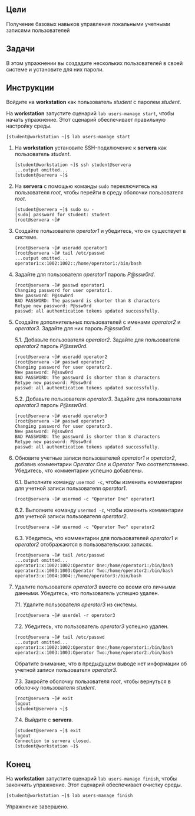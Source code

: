 ## Цели

Получение базовых навыков управления локальными учетными записями пользователей

## Задачи 

В этом упражнении вы создадите нескольких пользователей в своей системе и установите для них пароли.

## Инструкции

Войдите на **workstation** как пользователь *student* с паролем *student*.

На **workstation** запустите сценарий `lab users-manage start`, чтобы начать упражнение. Этот сценарий обеспечивает правильную настройку среды.

```
[student@workstation ~]$ lab users-manage start
```

1.	На **workstation** установите SSH-подключение к **servera** как пользователь *student*.

    ```
    [student@workstation ~]$ ssh student@servera
    ...output omitted...
    [student@servera ~]$ 
    ```

2.	На **servera** с помощью команды `sudo` переключитесь на пользователя *root*, чтобы перейти в среду оболочки пользователя *root*.

    ```
    [student@servera ~]$ sudo su -
    [sudo] password for student: student
    [root@servera ~]# 
    ```

3.	Создайте пользователя *operator1* и убедитесь, что он существует в системе.

    ```
    [root@servera ~]# useradd operator1
    [root@servera ~]# tail /etc/passwd
    ...output omitted...
    operator1:x:1002:1002::/home/operator1:/bin/bash
    ```

4.	Задайте для пользователя *operator1* пароль *P@ssw0rd*.

    ```
    [root@servera ~]# passwd operator1
    Changing password for user operator1.
    New password: P@ssw0rd
    BAD PASSWORD: The password is shorter than 8 characters
    Retype new password: P@ssw0rd
    passwd: all authentication tokens updated successfully.
    ```

5.	Создайте дополнительных пользователей с именами *operator2* и *operator3*. Задайте для них пароль *P@ssw0rd*.

    5.1.	Добавьте пользователя *operator2*. Задайте для пользователя *operator2* пароль *P@ssw0rd*.

    ```
    [root@servera ~]# useradd operator2
    [root@servera ~]# passwd operator2
    Changing password for user operator2.
    New password: P@ssw0rd
    BAD PASSWORD: The password is shorter than 8 characters
    Retype new password: P@ssw0rd
    passwd: all authentication tokens updated successfully.
    ```

    5.2.	Добавьте пользователя *operator3*. Задайте для пользователя *operator3* пароль *P@ssw0rd*.

    ```
    [root@servera ~]# useradd operator3
    [root@servera ~]# passwd operator3
    Changing password for user operator3.
    New password: P@ssw0rd
    BAD PASSWORD: The password is shorter than 8 characters
    Retype new password: P@ssw0rd
    passwd: all authentication tokens updated successfully.
    ```

6.	Обновите учетные записи пользователей *operator1* и *operator2*, добавив комментарии *Operator One* и *Operator Two* соответственно. Убедитесь, что комментарии успешно добавлены.

    6.1.	Выполните команду `usermod -c`, чтобы изменить комментарии для учетной записи пользователя *operator1*.

    ```
    [root@servera ~]# usermod -c "Operator One" operator1
    ```

    6.2.	Выполните команду `usermod -c`, чтобы изменить комментарии для учетной записи пользователя *operator2*.

    ```
    [root@servera ~]# usermod -c "Operator Two" operator2
    ```

    6.3.	Убедитесь, что комментарии для пользователей *operator1* и *operator2* отображаются в пользовательских записях.

    ```
    [root@servera ~]# tail /etc/passwd
    ...output omitted...
    operator1:x:1002:1002:Operator One:/home/operator1:/bin/bash
    operator2:x:1003:1003:Operator Two:/home/operator2:/bin/bash
    operator3:x:1004:1004::/home/operator3:/bin/bash
    ```

7.	Удалите пользователя *operator3* вместе со всеми его личными данными. Убедитесь, что пользователь успешно удален.

    7.1.	Удалите пользователя *operator3* из системы.

    ```
    [root@servera ~]# userdel -r operator3
    ```

    7.2.	Убедитесь, что пользователь *operator3* успешно удален.

    ```
    [root@servera ~]# tail /etc/passwd
    ...output omitted...
    operator1:x:1002:1002:Operator One:/home/operator1:/bin/bash
    operator2:x:1003:1003:Operator Two:/home/operator2:/bin/bash
    ```

    Обратите внимание, что в предыдущем выводе нет информации об учетной записи пользователя *operator3*.


    7.3.	Закройте оболочку пользователя *root*, чтобы вернуться в оболочку пользователя *student*.

    ```
    [root@servera ~]# exit
    logout
    [student@servera ~]$ 
    ```

    7.4.	Выйдите с **servera**.

    ```
    [student@servera ~]$ exit
    logout
    Connection to servera closed.
    [student@workstation ~]$ 
    ```

## Конец

На **workstation** запустите сценарий `lab users-manage finish`, чтобы закончить упражнение. Этот сценарий обеспечивает очистку среды.

```
[student@workstation ~]$ lab users-manage finish
```

Упражнение завершено.

